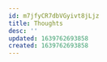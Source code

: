 ```yaml
---
id: m7jfyCR7dbVGyivt8jLjz
title: Thoughts
desc: ''
updated: 1639762693858
created: 1639762693858
---
```


